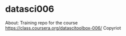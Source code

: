 datasci006
==========
About:
Training repo for the course https://class.coursera.org/datascitoolbox-006/ 
Copyriot
